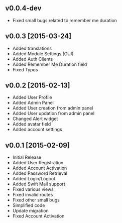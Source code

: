 v0.0.4-dev
----------

- Fixed small bugs related to remember me duration

v0.0.3 [2015-03-24]
-------------------

- Added translations
- Added Module Settings (GUI)
- Added Auth Clients
- Added Remember Me Duration field
- Fixed Typos

v0.0.2 [2015-02-13]
-------------------

- Added User Profile
- Added Admin Panel
- Added User creation from admin panel
- Added User updation from admin panel
- Changed Alert widget
- Added avatar field
- Added account settings

v0.0.1 [2015-02-09]
-------------------

- Initial Release
- Added User Registration
- Added Account Activation
- Added Password Retrieval
- Added Login/Logout
- Added Swift Mail support
- Fixed various views
- Fixed invalid routes
- Fixed other small bugs
- Simplified code
- Update migration
- Fixed Account Activation

